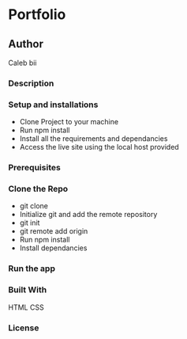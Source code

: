 # Portfolio

## Author
Caleb bii

### Description



### Setup and installations
* Clone Project to your machine
* Run npm install
* Install all the requirements and dependancies
* Access the live site using the local host provided

### Prerequisites

### Clone the Repo 
* git clone 
* Initialize git and add the remote repository
* git init
* git remote add origin <your-repository-url>
* Run npm install
* Install dependancies

### Run the app



### Built With
HTML
CSS

### License

